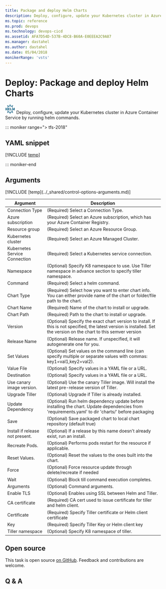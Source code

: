 ```yaml
---
title: Package and deploy Helm Charts
description: Deploy, configure, update your Kubernetes cluster in Azure Container Service by running helm commands.
ms.topic: reference
ms.prod: devops
ms.technology: devops-cicd
ms.assetid: AFA7D54D-537B-4DC8-B60A-E0EEEA2C9A87
ms.manager: dastahel
ms.author: dastahel
ms.date: 05/04/2018
monikerRange: 'vsts'
---
```


# Deploy: Package and deploy Helm Charts

![](_img/helmdeploy.png) Deploy, configure, update your Kubernetes cluster in Azure Container Service by running helm commands.

::: moniker range="> tfs-2018"

## YAML snippet

[!INCLUDE [temp](../_shared/yaml/HelmDeployV0.md)]

::: moniker-end

## Arguments

<table><thead><tr><th>Argument</th><th>Description</th></tr></thead>
<tr><td>Connection Type</td><td>(Required) Select a Connection Type.</td></tr>
<tr><td>Azure subscription</td><td>(Required) Select an Azure subscription, which has your Azure Container Registry.</td></tr>
<tr><td>Resource group</td><td>(Required) Select an Azure Resource Group.</td></tr>
<tr><td>Kubernetes cluster</td><td>(Required) Select an Azure Managed Cluster.</td></tr>
<tr><td>Kubernetes Service Connection</td><td>(Required) Select a Kubernetes service connection.</td></tr>
<tr><td>Namespace</td><td>(Optional) Specify K8 namespace to use. Use Tiller namespace in advance section to specify tiller namespace.</td></tr>
<tr><td>Command</td><td>(Required) Select a helm command.</td></tr>
<tr><td>Chart Type</td><td>(Required) Select how you want to enter chart info. You can either provide name of the chart or folder/file path to the chart.</td></tr>
<tr><td>Chart Name</td><td>(Required) Name of the chart to install or upgrade.</td></tr>
<tr><td>Chart Path</td><td>(Required) Path to the chart to install or upgrade.</td></tr>
<tr><td>Version</td><td>(Optional) Specify the exact chart version to install. If this is not specified, the latest version is installed. Set the version on the chart to this semver version​</td></tr>
<tr><td>Release Name</td><td>(Optional) Release name. If unspecified, it will autogenerate one for you.</td></tr>
<tr><td>Set Values</td><td>(Optional) Set values on the command line (can specify multiple or separate values with commas: key1=val1,key2=val2).</td></tr>
<tr><td>Value File</td><td>(Optional) Specify values in a YAML file or a URL.</td></tr>
<tr><td>Destination</td><td>(Optional) Specify values in a YAML file or a URL.</td></tr>
<tr><td>Use canary image version.</td><td>(Optional) Use the canary Tiller image. Will install the latest pre-release version of Tiller.</td></tr>
<tr><td>Upgrade Tiller</td><td>(Optional) Upgrade if Tiller is already installed.</td></tr>
<tr><td>Update Dependency</td><td>(Optional) Run helm dependency update before installing the chart. Update dependencies from 'requirements.yaml' to dir 'charts/' before packaging</td></tr>
<tr><td>Save</td><td>(Optional) Save packaged chart to local chart repository (default true)​</td></tr>
<tr><td>Install if release not present.</td><td>(Optional) If a release by this name doesn't already exist, run an install​.</td></tr>
<tr><td>Recreate Pods.</td><td>(Optional) Performs pods restart for the resource if applicable.</td></tr>
<tr><td>Reset Values.</td><td>(Optional) Reset the values to the ones built into the chart.</td></tr>
<tr><td>Force</td><td>(Optional) Force resource update through delete/recreate if needed​</td></tr>
<tr><td>Wait</td><td>(Optional) Block till command execution completes.</td></tr>
<tr><td>Arguments</td><td>(Optional) Command arguments.</td></tr>
<tr><td>Enable TLS</td><td>(Optional) Enables using SSL between Helm and Tiller.</td></tr>
<tr><td>CA certificate</td><td>(Required) CA cert used to issue certificate for tiller and helm client.</td></tr>
<tr><td>Certificate</td><td>(Required) Specify Tiller certificate or Helm client certificate</td></tr>
<tr><td>Key</td><td>(Required) Specify Tiller Key or Helm client key</td></tr>
<tr><td>Tiller namespace</td><td>(Optional) Specify K8 namespace of tiller.</td></tr>
[!INCLUDE [temp](../_shared/control-options-arguments.md)]
</table>

## Open source

This task is open source [on GitHub](https://github.com/Microsoft/vsts-tasks). Feedback and contributions are welcome.

## Q & A

<!-- BEGINSECTION class="md-qanda" -->

<!-- ENDSECTION -->

